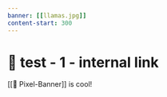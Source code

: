 ```yaml
---
banner: [[llamas.jpg]]
content-start: 300
---
```

# 🧪 test - 1 - internal link

[[🚩 Pixel-Banner]] is cool!
